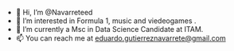 - 👋 Hi, I’m @Navarreteed
- 👀 I’m interested in Formula 1, music and viedeogames .
- 🌱 I’m currently a Msc in Data Science Candidate at ITAM.
- 📫 You can reach me at eduardo.gutierreznavarrete@gmail.com

<!---
Navarreteed/Navarreteed is a ✨ special ✨ repository because its `README.md` (this file) appears on your GitHub profile.
You can click the Preview link to take a look at your changes.
--->
